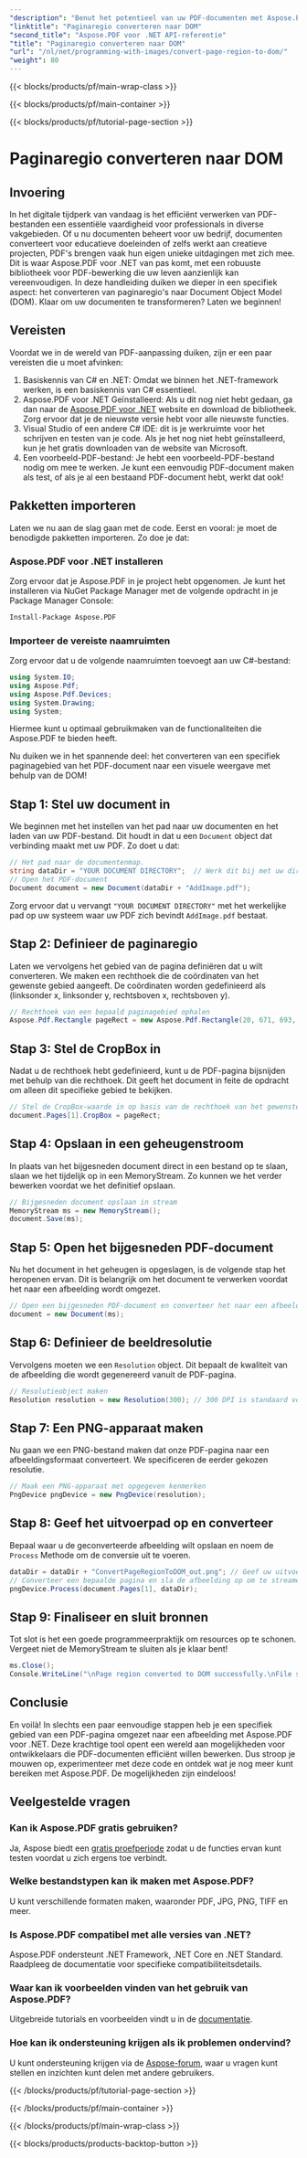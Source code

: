 ```yaml
---
"description": "Benut het potentieel van uw PDF-documenten met Aspose.PDF voor .NET. Converteer delen van PDF's naar afbeeldingen en verbeter uw workflow."
"linktitle": "Paginaregio converteren naar DOM"
"second_title": "Aspose.PDF voor .NET API-referentie"
"title": "Paginaregio converteren naar DOM"
"url": "/nl/net/programming-with-images/convert-page-region-to-dom/"
"weight": 80
---
```


{{< blocks/products/pf/main-wrap-class >}}

{{< blocks/products/pf/main-container >}}

{{< blocks/products/pf/tutorial-page-section >}}

# Paginaregio converteren naar DOM

## Invoering

In het digitale tijdperk van vandaag is het efficiënt verwerken van PDF-bestanden een essentiële vaardigheid voor professionals in diverse vakgebieden. Of u nu documenten beheert voor uw bedrijf, documenten converteert voor educatieve doeleinden of zelfs werkt aan creatieve projecten, PDF's brengen vaak hun eigen unieke uitdagingen met zich mee. Dit is waar Aspose.PDF voor .NET van pas komt, met een robuuste bibliotheek voor PDF-bewerking die uw leven aanzienlijk kan vereenvoudigen. In deze handleiding duiken we dieper in een specifiek aspect: het converteren van paginaregio's naar Document Object Model (DOM). Klaar om uw documenten te transformeren? Laten we beginnen!

## Vereisten

Voordat we in de wereld van PDF-aanpassing duiken, zijn er een paar vereisten die u moet afvinken:
1. Basiskennis van C# en .NET: Omdat we binnen het .NET-framework werken, is een basiskennis van C# essentieel.
2. Aspose.PDF voor .NET Geïnstalleerd: Als u dit nog niet hebt gedaan, ga dan naar de [Aspose.PDF voor .NET](https://releases.aspose.com/pdf/net/) website en download de bibliotheek. Zorg ervoor dat je de nieuwste versie hebt voor alle nieuwste functies.
3. Visual Studio of een andere C# IDE: dit is je werkruimte voor het schrijven en testen van je code. Als je het nog niet hebt geïnstalleerd, kun je het gratis downloaden van de website van Microsoft.
4. Een voorbeeld-PDF-bestand: Je hebt een voorbeeld-PDF-bestand nodig om mee te werken. Je kunt een eenvoudig PDF-document maken als test, of als je al een bestaand PDF-document hebt, werkt dat ook!

## Pakketten importeren

Laten we nu aan de slag gaan met de code. Eerst en vooral: je moet de benodigde pakketten importeren. Zo doe je dat:

### Aspose.PDF voor .NET installeren
Zorg ervoor dat je Aspose.PDF in je project hebt opgenomen. Je kunt het installeren via NuGet Package Manager met de volgende opdracht in je Package Manager Console:
```bash
Install-Package Aspose.PDF
```

### Importeer de vereiste naamruimten
Zorg ervoor dat u de volgende naamruimten toevoegt aan uw C#-bestand:
```csharp
using System.IO;
using Aspose.Pdf;
using Aspose.Pdf.Devices;
using System.Drawing;
using System;
```

Hiermee kunt u optimaal gebruikmaken van de functionaliteiten die Aspose.PDF te bieden heeft.

Nu duiken we in het spannende deel: het converteren van een specifiek paginagebied van het PDF-document naar een visuele weergave met behulp van de DOM!

## Stap 1: Stel uw document in
We beginnen met het instellen van het pad naar uw documenten en het laden van uw PDF-bestand. Dit houdt in dat u een `Document` object dat verbinding maakt met uw PDF. Zo doet u dat:

```csharp
// Het pad naar de documentenmap.
string dataDir = "YOUR DOCUMENT DIRECTORY";  // Werk dit bij met uw directorypad
// Open het PDF-document
Document document = new Document(dataDir + "AddImage.pdf");
```

Zorg ervoor dat u vervangt `"YOUR DOCUMENT DIRECTORY"` met het werkelijke pad op uw systeem waar uw PDF zich bevindt `AddImage.pdf` bestaat.

## Stap 2: Definieer de paginaregio
Laten we vervolgens het gebied van de pagina definiëren dat u wilt converteren. We maken een rechthoek die de coördinaten van het gewenste gebied aangeeft. De coördinaten worden gedefinieerd als (linksonder x, linksonder y, rechtsboven x, rechtsboven y).

```csharp
// Rechthoek van een bepaald paginagebied ophalen
Aspose.Pdf.Rectangle pageRect = new Aspose.Pdf.Rectangle(20, 671, 693, 1125);
```

## Stap 3: Stel de CropBox in
Nadat u de rechthoek hebt gedefinieerd, kunt u de PDF-pagina bijsnijden met behulp van die rechthoek. Dit geeft het document in feite de opdracht om alleen dit specifieke gebied te bekijken.

```csharp
// Stel de CropBox-waarde in op basis van de rechthoek van het gewenste paginagebied
document.Pages[1].CropBox = pageRect;
```

## Stap 4: Opslaan in een geheugenstroom
In plaats van het bijgesneden document direct in een bestand op te slaan, slaan we het tijdelijk op in een MemoryStream. Zo kunnen we het verder bewerken voordat we het definitief opslaan.

```csharp
// Bijgesneden document opslaan in stream
MemoryStream ms = new MemoryStream();
document.Save(ms);
```

## Stap 5: Open het bijgesneden PDF-document
Nu het document in het geheugen is opgeslagen, is de volgende stap het heropenen ervan. Dit is belangrijk om het document te verwerken voordat het naar een afbeelding wordt omgezet.

```csharp
// Open een bijgesneden PDF-document en converteer het naar een afbeelding
document = new Document(ms);
```

## Stap 6: Definieer de beeldresolutie
Vervolgens moeten we een `Resolution` object. Dit bepaalt de kwaliteit van de afbeelding die wordt gegenereerd vanuit de PDF-pagina.

```csharp
// Resolutieobject maken
Resolution resolution = new Resolution(300); // 300 DPI is standaard voor afdrukkwaliteit
```

## Stap 7: Een PNG-apparaat maken
Nu gaan we een PNG-bestand maken dat onze PDF-pagina naar een afbeeldingsformaat converteert. We specificeren de eerder gekozen resolutie.

```csharp
// Maak een PNG-apparaat met opgegeven kenmerken
PngDevice pngDevice = new PngDevice(resolution);
```

## Stap 8: Geef het uitvoerpad op en converteer
Bepaal waar u de geconverteerde afbeelding wilt opslaan en noem de `Process` Methode om de conversie uit te voeren.

```csharp
dataDir = dataDir + "ConvertPageRegionToDOM_out.png"; // Geef uw uitvoerbestand op
// Converteer een bepaalde pagina en sla de afbeelding op om te streamen
pngDevice.Process(document.Pages[1], dataDir);
```

## Stap 9: Finaliseer en sluit bronnen
Tot slot is het een goede programmeerpraktijk om resources op te schonen. Vergeet niet de MemoryStream te sluiten als je klaar bent!

```csharp
ms.Close();
Console.WriteLine("\nPage region converted to DOM successfully.\nFile saved at " + dataDir);
```

## Conclusie

En voilà! In slechts een paar eenvoudige stappen heb je een specifiek gebied van een PDF-pagina omgezet naar een afbeelding met Aspose.PDF voor .NET. Deze krachtige tool opent een wereld aan mogelijkheden voor ontwikkelaars die PDF-documenten efficiënt willen bewerken. Dus stroop je mouwen op, experimenteer met deze code en ontdek wat je nog meer kunt bereiken met Aspose.PDF. De mogelijkheden zijn eindeloos!

## Veelgestelde vragen

### Kan ik Aspose.PDF gratis gebruiken?  
Ja, Aspose biedt een [gratis proefperiode](https://releases.aspose.com/) zodat u de functies ervan kunt testen voordat u zich ergens toe verbindt.

### Welke bestandstypen kan ik maken met Aspose.PDF?  
U kunt verschillende formaten maken, waaronder PDF, JPG, PNG, TIFF en meer. 

### Is Aspose.PDF compatibel met alle versies van .NET?  
Aspose.PDF ondersteunt .NET Framework, .NET Core en .NET Standard. Raadpleeg de documentatie voor specifieke compatibiliteitsdetails.

### Waar kan ik voorbeelden vinden van het gebruik van Aspose.PDF?  
Uitgebreide tutorials en voorbeelden vindt u in de [documentatie](https://reference.aspose.com/pdf/net/).

### Hoe kan ik ondersteuning krijgen als ik problemen ondervind?  
U kunt ondersteuning krijgen via de [Aspose-forum](https://forum.aspose.com/c/pdf/10), waar u vragen kunt stellen en inzichten kunt delen met andere gebruikers.

{{< /blocks/products/pf/tutorial-page-section >}}

{{< /blocks/products/pf/main-container >}}

{{< /blocks/products/pf/main-wrap-class >}}

{{< blocks/products/products-backtop-button >}}
